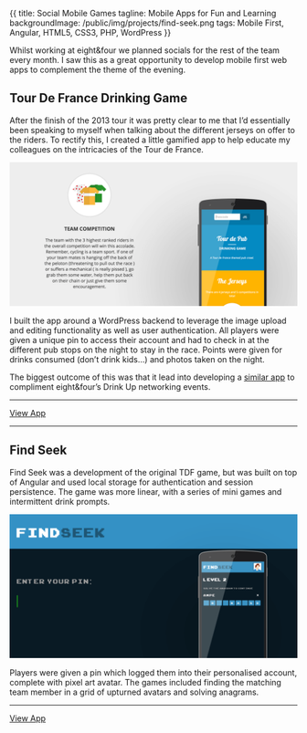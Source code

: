 {{
title: Social Mobile Games
tagline: Mobile Apps for Fun and Learning
backgroundImage: /public/img/projects/find-seek.png
tags: Mobile First, Angular, HTML5, CSS3, PHP, WordPress
}}

Whilst working at eight&four we planned socials for the rest of the team every month.  I saw this as a great opportunity to develop mobile first web apps to complement the theme of the evening.

## Tour De France Drinking Game
After the finish of the 2013 tour it was pretty clear to me that I’d essentially been speaking to myself when talking about the different jerseys on offer to the riders.  To rectify this, I created a little gamified app to help educate my colleagues on the intricacies of the Tour de France.

![find seek app](/public/img/screenshots/tdf.png)

I built the app around a WordPress backend to leverage the image upload and editing functionality as well as user authentication.  All players were given a unique pin to access their account and had to check in at the different pub stops on the night to stay in the race.  Points were given for drinks consumed (don’t drink kids...) and photos taken on the night.

The biggest outcome of this was that it lead into developing a [similar app](http://eightandfour.com/christmas-drinkup/) to compliment eight&four’s Drink Up networking events.

---
[View App](http://iamstuartwilson.com/tdf)

---

## Find Seek
Find Seek was a development of the original TDF game, but was built on top of Angular and used local storage for authentication and session persistence.  The game was more linear, with a series of mini games and intermittent drink prompts.

![find seek app](/public/img/screenshots/find-seek.png)

Players were given a pin which logged them into their personalised account, complete with pixel art avatar.  The games included finding the matching team member in a grid of upturned avatars and solving anagrams.

---
[View App](http://iamstuartwilson.com/findseek)

